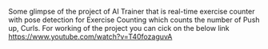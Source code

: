 Some glimpse of the project of AI Trainer that is real-time exercise counter with pose detection for Exercise Counting which counts the number of  Push up, Curls.
For working of the project you can cick on the below link
https://www.youtube.com/watch?v=T40fozaguvA

